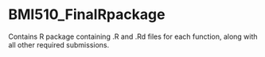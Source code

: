 # BMI510_FinalRpackage
Contains R package containing .R and .Rd files for each function, along with all other required submissions.
